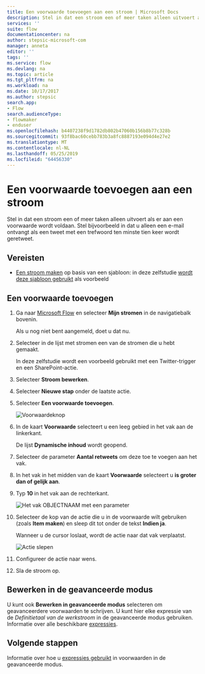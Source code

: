 ```yaml
---
title: Een voorwaarde toevoegen aan een stroom | Microsoft Docs
description: Stel in dat een stroom een of meer taken alleen uitvoert als er aan een voorwaarde wordt voldaan.
services: ''
suite: flow
documentationcenter: na
author: stepsic-microsoft-com
manager: anneta
editor: ''
tags: ''
ms.service: flow
ms.devlang: na
ms.topic: article
ms.tgt_pltfrm: na
ms.workload: na
ms.date: 10/17/2017
ms.author: stepsic
search.app:
- Flow
search.audienceType:
- flowmaker
- enduser
ms.openlocfilehash: b4407238f9d1782db802b47060b156b8b77c328b
ms.sourcegitcommit: 93f8bac60cebb783b3a8fc8887193e094d4e27e2
ms.translationtype: MT
ms.contentlocale: nl-NL
ms.lasthandoff: 05/25/2019
ms.locfileid: "64456330"
---
```

# <a name="add-a-condition-to-a-flow"></a>Een voorwaarde toevoegen aan een stroom

Stel in dat een stroom een of meer taken alleen uitvoert als er aan een voorwaarde wordt voldaan. Stel bijvoorbeeld in dat u alleen een e-mail ontvangt als een tweet met een trefwoord ten minste tien keer wordt geretweet.

## <a name="prerequisites"></a>Vereisten

* [Een stroom maken](get-started-logic-template.md) op basis van een sjabloon: in deze zelfstudie [wordt deze sjabloon gebruikt](https://flow.microsoft.com/galleries/public/templates/e78571e5c70e4806a18eeacba5a897c8/) als voorbeeld

## <a name="add-a-condition"></a>Een voorwaarde toevoegen

1. Ga naar [Microsoft Flow](https://flow.microsoft.com) en selecteer **Mijn stromen** in de navigatiebalk bovenin.

    Als u nog niet bent aangemeld, doet u dat nu.

1. Selecteer in de lijst met stromen een van de stromen die u hebt gemaakt.

    In deze zelfstudie wordt een voorbeeld gebruikt met een Twitter-trigger en een SharePoint-actie.

1. Selecteer **Stroom bewerken**.

1. Selecteer **Nieuwe stap** onder de laatste actie.

1. Selecteer **Een voorwaarde toevoegen**.

    ![Voorwaardeknop](./media/add-condition/add-condition.png)

1. In de kaart **Voorwaarde** selecteert u een leeg gebied in het vak aan de linkerkant.

    De lijst **Dynamische inhoud** wordt geopend.

1. Selecteer de parameter **Aantal retweets** om deze toe te voegen aan het vak.

1. In het vak in het midden van de kaart **Voorwaarde** selecteert u **is groter dan of gelijk aan**.

1. Typ **10** in het vak aan de rechterkant.

    ![Het vak OBJECTNAAM met een parameter](./media/add-condition/specify-condition.png)

1. Selecteer de kop van de actie die u in de voorwaarde wilt gebruiken (zoals **Item maken**) en sleep dit tot onder de tekst **Indien ja**.

    Wanneer u de cursor loslaat, wordt de actie naar dat vak verplaatst.

    ![Actie slepen](./media/add-condition/drag-action.png)

1. Configureer de actie naar wens.

1. Sla de stroom op.

## <a name="edit-in-advanced-mode"></a>Bewerken in de geavanceerde modus

U kunt ook **Bewerken in geavanceerde modus** selecteren om geavanceerdere voorwaarden te schrijven. U kunt hier elke expressie van de *Definitietaal van de werkstroom* in de geavanceerde modus gebruiken. Informatie over alle beschikbare [expressies](https://msdn.microsoft.com/library/azure/mt643789.aspx).

## <a name="next-steps"></a>Volgende stappen

Informatie over hoe u [expressies gebruikt](use-expressions-in-conditions.md) in voorwaarden in de geavanceerde modus.
